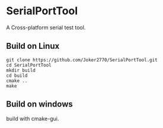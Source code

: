 # SerialPortTool
A  Cross-platform serial test tool.

## Build on Linux
~~~
git clone https://github.com/Joker2770/SerialPortTool.git
cd SerialPortTool
mkdir build
cd build
cmake ..
make
~~~

## Build on windows
build with cmake-gui.
